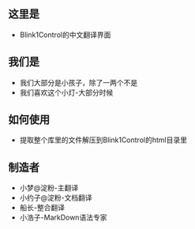 ## 这里是 ##
* Blink1Control的中文翻译界面

## 我们是 ##
* 我们大部分是小孩子，除了一两个不是
* 我们喜欢这个小灯-大部分时候

## 如何使用 ##
* 提取整个库里的文件解压到Blink1Control的html目录里

## 制造者 ##
* 小梦@淀粉-主翻译
* 小约子@淀粉-文档翻译
* 船长-整合翻译
* 小浩子-MarkDown语法专家
